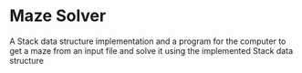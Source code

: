 # Maze Solver
A Stack data structure implementation and a program for the computer to get a maze from an input file and solve it using the implemented Stack data structure
